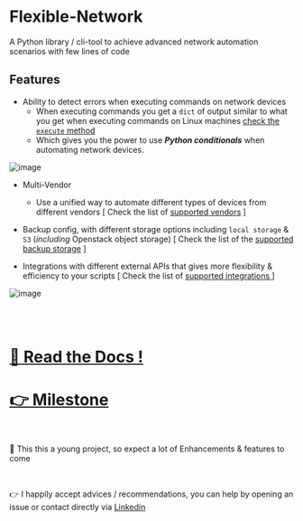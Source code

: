 # Flexible-Network

A Python library / cli-tool to achieve advanced network automation scenarios with few lines of code

## Features

* Ability to detect errors when executing commands on network devices
   * When executing commands you get a `dict` of output similar to what you get when executing commands on Linux machines [check the `execute` method](https://eslam-gomaa.github.io/Flexible-Network/terminal_class_methods/#execute)
   * Which gives you the power to use ***Python conditionals*** when automating network devices. 

![image](https://user-images.githubusercontent.com/33789516/159186029-8f377b31-f839-40b6-96f6-33a6a42d5317.png)

* Multi-Vendor
   * Use a unified way to automate different types of devices from different vendors [ Check the list of [supported vendors](https://eslam-gomaa.github.io/Flexible-Network/Docs/supported-vendors/supported-vendors) ]

* Backup config, with different storage options including `local storage` & `S3` (_including_ Openstack object storage) [ Check the list of the [supported backup storage](https://eslam-gomaa.github.io/Flexible-Network/Docs/ConfigBackup-storage/backup_config-storage) ]

* Integrations with different external APIs that gives more flexibility & efficiency to your scripts  [  Check the list of [supported integrations ](https://eslam-gomaa.github.io/Flexible-Network/integrations) ]


![image](https://user-images.githubusercontent.com/33789516/159433445-d040ce1a-752c-408b-b38e-1ea3ecb1e450.png)



<br>

<br>


# [📝 Read the Docs !](https://eslam-gomaa.github.io/Flexible-Network/)

# [👉 Milestone](https://github.com/users/eslam-gomaa/projects/1)

<br>

🚀 This this a young project, so expect a lot of Enhancements & features to come

<br>

👉 I happily accept advices / recommendations, you can help by opening an issue or contact directly via [Linkedin](https://www.linkedin.com/in/eslam-gomaa)

<br>
